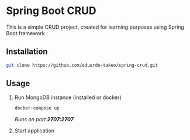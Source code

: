 # Spring Boot CRUD

This is a simple CRUD project, created for learning purposes using Spring Boot framework

## Installation

```bash
git clone https://github.com/eduardo-takeo/spring-crud.git
```

## Usage

1. Run MongoDB instance (installed or docker)
    ```bash
   docker-compose up
   ```
   *Runs on port **2707:2707***


2. Start application